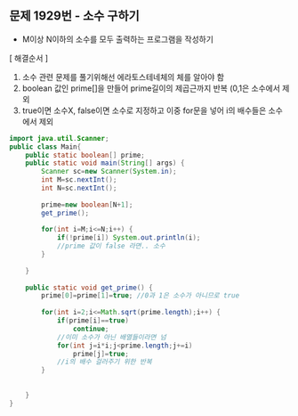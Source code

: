   
## 문제 1929번 - 소수 구하기

* M이상 N이하의 소수를 모두 출력하는 프로그램을 작성하기</br>

[ 해결순서 ]
1. 소수 관련 문제를 풀기위해선 에라토스테네체의 체를 알아야 함
2. boolean 값인 prime[]을 만들어 prime길이의 제곱근까지 반복 (0,1은 소수에서 제외
3. true이면 소수X, false이면 소수로 지정하고 이중 for문을 넣어 i의 배수들은 소수에서 제외
```java
import java.util.Scanner;
public class Main{
	public static boolean[] prime;
	public static void main(String[] args) {
		Scanner sc=new Scanner(System.in);
		int M=sc.nextInt();
		int N=sc.nextInt();
		
		prime=new boolean[N+1];
		get_prime();
		
		for(int i=M;i<=N;i++) {
			if(!prime[i]) System.out.println(i);
			//prime 값이 false 라면.. 소수
		}
		
	}
	
	public static void get_prime() {
		prime[0]=prime[1]=true; //0과 1은 소수가 아니므로 true
		
		for(int i=2;i<=Math.sqrt(prime.length);i++) {
			if(prime[i]==true)
				continue;
			//이미 소수가 아닌 배열들이라면 넘
			for(int j=i*i;j<prime.length;j+=i)
				prime[j]=true;
			//i의 배수 걸러주기 위한 반복
		}
		
		
	}
}
```
		
		



